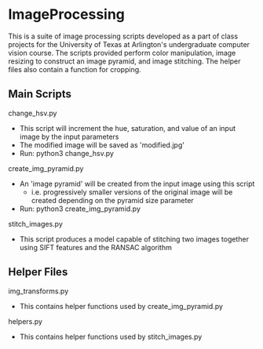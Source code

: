# ImageProcessing

This is a suite of image processing scripts developed as a part of class projects for the University of Texas at Arlington's undergraduate computer vision course. The scripts provided perform color manipulation, image resizing to construct an image pyramid, and image stitching. The helper files also contain a function for cropping. 

## Main Scripts

change_hsv.py
- This script will increment the hue, saturation, and value of an input image by the input parameters
- The modified image will be saved as 'modified.jpg'
- Run: python3 change_hsv.py <image file> <hue> <sat> <val>

create_img_pyramid.py
- An 'image pyramid' will be created from the input image using this script
  - i.e. progressively smaller versions of the original image will be created depending on the pyramid size parameter
- Run: python3 create_img_pyramid.py <image file> <pyramid size> 

stitch_images.py
- This script produces a model capable of stitching two images together using SIFT features and the RANSAC algorithm

## Helper Files

img_transforms.py
- This contains helper functions used by create_img_pyramid.py

helpers.py
- This contains helper functions used by stitch_images.py
